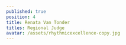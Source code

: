 ```yaml
---
published: true
position: 4
title: Renata Van Tonder
titles: Regional Judge
avatar: /assets/rhythmicexcellence-copy.jpg
---
```

